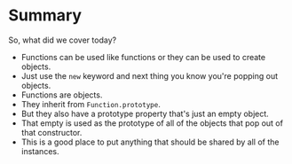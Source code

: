 # Summary

So, what did we cover today?

- Functions can be used like functions or they can be used to create objects.
- Just use the `new` keyword and next thing you know you're popping out objects.
- Functions are objects.
- They inherit from `Function.prototype`.
- But they also have a prototype property that's just an empty object.
- That empty is used as the prototype of all of the objects that pop out of that constructor.
- This is a good place to put anything that should be shared by all of the instances.
